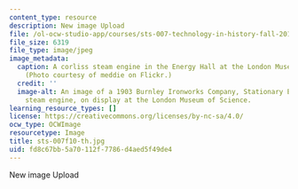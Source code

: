 ```yaml
---
content_type: resource
description: New image Upload
file: /ol-ocw-studio-app/courses/sts-007-technology-in-history-fall-2010/fd8c67bb5a70112f7786d4aed5f49de4_sts-007f10-th.jpg
file_size: 6319
file_type: image/jpeg
image_metadata:
  caption: A corliss steam engine in the Energy Hall at the London Museum of Science.
    (Photo courtesy of meddie on Flickr.)
  credit: ''
  image-alt: An image of a 1903 Burnley Ironworks Company, Stationary Engine, a corliss
    steam engine, on display at the London Museum of Science.
learning_resource_types: []
license: https://creativecommons.org/licenses/by-nc-sa/4.0/
ocw_type: OCWImage
resourcetype: Image
title: sts-007f10-th.jpg
uid: fd8c67bb-5a70-112f-7786-d4aed5f49de4
---
```

New image Upload